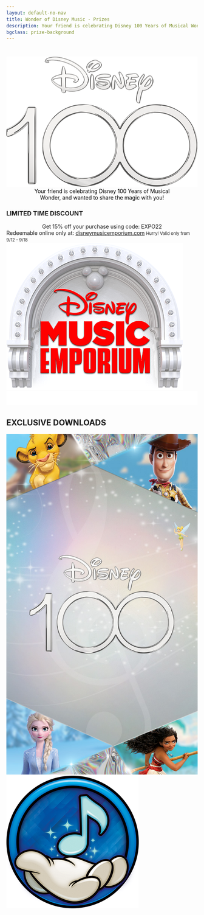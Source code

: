 ```yaml
---
layout: default-no-nav
title: Wonder of Disney Music - Prizes
description: Your friend is celebrating Disney 100 Years of Musical Wonder, and wanted to share the magic with you!
bgclass: prize-background
---
```

<div style="margin-top:40px;"></div>
<section class="prizes">
    <img class="header-image" src="/assets/images/disney-100-logo.png">
    <p style="color:black; text-align:center; width: 75%;margin:auto;margin-bottom:20px;">Your friend is celebrating Disney 100 Years of Musical Wonder, and wanted to share the magic with you!</p>
    <div class="prizes-wrapper">
        <h3>LIMITED TIME DISCOUNT</h3>
        <div style="text-align:center;">Get 15% off your purchase using code: EXPO22</div>
        <div class="two-column">
            <div class="col1">
                Redeemable online only at:
                 <a href="https://www.disneymusicemporium.com" target="_blank">disneymusicemporium.com</a>
                 <span style="font-size:0.8em;">Hurry! Valid only from 9/12 - 9/18</span>
            </div>
            <div class="col2">
                <img src="/assets/images/disney-music-emporium.png">
            </div>
        </div>
        <img class="mickey-divider" src="/assets/images/mickey-divider.png">
        <h2>EXCLUSIVE DOWNLOADS</h2>
        <div class="two-column">
            <div class="col1">
                <a href="/assets/images/downloads/d23wallpaper.jpg" target="_blank"><img src="/assets/images/download-thumbnail.jpg"></a>
            </div>
            <div class="col2">
                <a href="/assets/images/playlist-icon.png" target="_blank"><img src="/assets/images/playlist-icon.png"></a>
            </div>
        </div>
    </div>
</section>
<div style="height:100px;"></div>